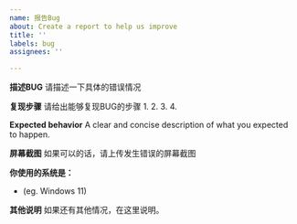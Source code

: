 ```yaml
---
name: 报告Bug
about: Create a report to help us improve
title: ''
labels: bug
assignees: ''

---
```


**描述BUG**
请描述一下具体的错误情况

**复现步骤**
请给出能够复现BUG的步骤
1. 
2. 
3. 
4. 

**Expected behavior**
A clear and concise description of what you expected to happen.

**屏幕截图**
如果可以的话，请上传发生错误的屏幕截图

**你使用的系统是：**
- (eg. Windows 11)

**其他说明**
如果还有其他情况，在这里说明。
